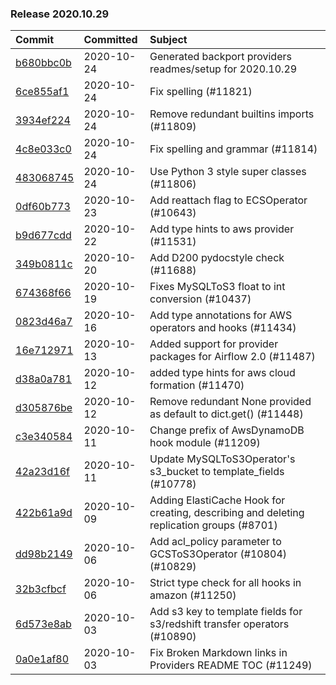 
### Release 2020.10.29

| Commit                                                                                         | Committed   | Subject                                                                                  |
|:-----------------------------------------------------------------------------------------------|:------------|:-----------------------------------------------------------------------------------------|
| [b680bbc0b](https://github.com/apache/airflow/commit/b680bbc0b05ad71d403a5d58bc7023a2453b9a48) | 2020-10-24  | Generated backport providers readmes/setup for 2020.10.29                                |
| [6ce855af1](https://github.com/apache/airflow/commit/6ce855af118daeaa4c249669079ab9d9aad23945) | 2020-10-24  | Fix spelling (#11821)                                                                    |
| [3934ef224](https://github.com/apache/airflow/commit/3934ef22494db6d9613c229aaa82ea6a366b7c2f) | 2020-10-24  | Remove redundant builtins imports (#11809)                                               |
| [4c8e033c0](https://github.com/apache/airflow/commit/4c8e033c0ee7d28963d504a9216205155f20f58f) | 2020-10-24  | Fix spelling and grammar (#11814)                                                        |
| [483068745](https://github.com/apache/airflow/commit/48306874538eea7cfd42358d5ebb59705204bfc4) | 2020-10-24  | Use Python 3 style super classes (#11806)                                                |
| [0df60b773](https://github.com/apache/airflow/commit/0df60b773671ecf8d4e5f582ac2be200cf2a2edd) | 2020-10-23  | Add reattach flag to ECSOperator (#10643)                                                |
| [b9d677cdd](https://github.com/apache/airflow/commit/b9d677cdd660e0be8278a64658e73359276a9682) | 2020-10-22  | Add type hints to  aws provider (#11531)                                                 |
| [349b0811c](https://github.com/apache/airflow/commit/349b0811c3022605426ba57d30936240a7c2848a) | 2020-10-20  | Add D200 pydocstyle check (#11688)                                                       |
| [674368f66](https://github.com/apache/airflow/commit/674368f66cf61b2a105f326f23868ac3aee08807) | 2020-10-19  | Fixes MySQLToS3 float to int conversion (#10437)                                         |
| [0823d46a7](https://github.com/apache/airflow/commit/0823d46a7f267f2e45195a175021825367938add) | 2020-10-16  | Add type annotations for AWS operators and hooks (#11434)                                |
| [16e712971](https://github.com/apache/airflow/commit/16e7129719f1c0940aef2a93bed81368e997a746) | 2020-10-13  | Added support for provider packages for Airflow 2.0 (#11487)                             |
| [d38a0a781](https://github.com/apache/airflow/commit/d38a0a781e123c8c50313efdb23f767d6678afe0) | 2020-10-12  | added type hints for aws cloud formation (#11470)                                        |
| [d305876be](https://github.com/apache/airflow/commit/d305876bee328287ff391a29cc1cd632468cc731) | 2020-10-12  | Remove redundant None provided as default to dict.get() (#11448)                         |
| [c3e340584](https://github.com/apache/airflow/commit/c3e340584bf1892c4f73aa9e7495b5823dab0c40) | 2020-10-11  | Change prefix of AwsDynamoDB hook module (#11209)                                        |
| [42a23d16f](https://github.com/apache/airflow/commit/42a23d16fe9b2f165b0805fb767ecbb825c93657) | 2020-10-11  | Update MySQLToS3Operator&#39;s s3_bucket to template_fields (#10778)                         |
| [422b61a9d](https://github.com/apache/airflow/commit/422b61a9dd95ab9d00b239daa14d87d7cae5ae73) | 2020-10-09  | Adding ElastiCache Hook for creating, describing and deleting replication groups (#8701) |
| [dd98b2149](https://github.com/apache/airflow/commit/dd98b21494ff6036242b63268140abe1294b3657) | 2020-10-06  | Add acl_policy parameter to GCSToS3Operator (#10804) (#10829)                            |
| [32b3cfbcf](https://github.com/apache/airflow/commit/32b3cfbcf0209cb062dd641c1232ab25d02d4d6d) | 2020-10-06  | Strict type check for all hooks in amazon (#11250)                                       |
| [6d573e8ab](https://github.com/apache/airflow/commit/6d573e8abbf87e3c7281347e03d428a6e5baccd4) | 2020-10-03  | Add s3 key to template fields for s3/redshift transfer operators (#10890)                |
| [0a0e1af80](https://github.com/apache/airflow/commit/0a0e1af80038ef89974c3c8444461fe867945daa) | 2020-10-03  | Fix Broken Markdown links in Providers README TOC (#11249)                               |
